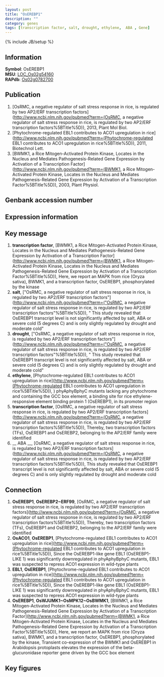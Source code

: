 ```yaml
---
layout: post
title: "OsEREBP1"
description: ""
category: genes
tags: [transcription factor, salt, drought, ethylene,  ABA , Gene]
---
```

{% include JB/setup %}

## Information
__Symbol__: OsEREBP1  
__MSU__: [LOC_Os02g54160](http://rice.plantbiology.msu.edu/cgi-bin/ORF_infopage.cgi?orf=LOC_Os02g54160)  
__RAPdb__: [Os02g0782700](http://rapdb.dna.affrc.go.jp/viewer/gbrowse_details/irgsp1?name=Os02g0782700)  

## Publication
1. [OsRMC, a negative regulator of salt stress response in rice, is regulated by two AP2/ERF transcription factors](http://www.ncbi.nlm.nih.gov/pubmed?term=(OsRMC, a negative regulator of salt stress response in rice, is regulated by two AP2/ERF transcription factors%5BTitle%5D)), 2013, Plant Mol Biol.
2. [Phytochrome-regulated EBL1 contributes to ACO1 upregulation in rice](http://www.ncbi.nlm.nih.gov/pubmed?term=(Phytochrome-regulated EBL1 contributes to ACO1 upregulation in rice%5BTitle%5D)), 2011, Biotechnol Lett.
3. [BWMK1, a Rice Mitogen-Activated Protein Kinase, Locates in the Nucleus and Mediates Pathogenesis-Related Gene Expression by Activation of a Transcription Factor](http://www.ncbi.nlm.nih.gov/pubmed?term=(BWMK1, a Rice Mitogen-Activated Protein Kinase, Locates in the Nucleus and Mediates Pathogenesis-Related Gene Expression by Activation of a Transcription Factor%5BTitle%5D)), 2003, Plant Physiol.

## Genbank accession number

## Expression information

## Key message
1. __transcription factor__, [BWMK1, a Rice Mitogen-Activated Protein Kinase, Locates in the Nucleus and Mediates Pathogenesis-Related Gene Expression by Activation of a Transcription Factor](http://www.ncbi.nlm.nih.gov/pubmed?term=(BWMK1, a Rice Mitogen-Activated Protein Kinase, Locates in the Nucleus and Mediates Pathogenesis-Related Gene Expression by Activation of a Transcription Factor%5BTitle%5D)),  Here, we report an MAPK from rice (Oryza sativa), BWMK1, and a transcription factor, OsEREBP1, phosphorylated by the kinase
2. __salt__, ["OsRMC, a negative regulator of salt stress response in rice, is regulated by two AP2/ERF transcription factors"](http://www.ncbi.nlm.nih.gov/pubmed?term=("OsRMC, a negative regulator of salt stress response in rice, is regulated by two AP2/ERF transcription factors"%5BTitle%5D)), " This study revealed that OsEREBP1 transcript level is not significantly affected by salt, ABA or severe cold (5 degrees C) and is only slightly regulated by drought and moderate cold"
3. __drought__, ["OsRMC, a negative regulator of salt stress response in rice, is regulated by two AP2/ERF transcription factors"](http://www.ncbi.nlm.nih.gov/pubmed?term=("OsRMC, a negative regulator of salt stress response in rice, is regulated by two AP2/ERF transcription factors"%5BTitle%5D)), " This study revealed that OsEREBP1 transcript level is not significantly affected by salt, ABA or severe cold (5 degrees C) and is only slightly regulated by drought and moderate cold"
4. __ethylene__, [Phytochrome-regulated EBL1 contributes to ACO1 upregulation in rice](http://www.ncbi.nlm.nih.gov/pubmed?term=(Phytochrome-regulated EBL1 contributes to ACO1 upregulation in rice%5BTitle%5D)), ) phyAphyBphyC mutants lacking any phytochrome and containing the GCC box element, a binding site for rice ethylene-responsive element binding protein 1 (OsEREBP1), in its promoter region
5. __transcription factor__, [OsRMC, a negative regulator of salt stress response in rice, is regulated by two AP2/ERF transcription factors](http://www.ncbi.nlm.nih.gov/pubmed?term=(OsRMC, a negative regulator of salt stress response in rice, is regulated by two AP2/ERF transcription factors%5BTitle%5D)),  Thereby, two transcription factors (TFs), OsEREBP1 and OsEREBP2, belonging to the AP2/ERF family were identified
6. __ ABA __, [OsRMC, a negative regulator of salt stress response in rice, is regulated by two AP2/ERF transcription factors](http://www.ncbi.nlm.nih.gov/pubmed?term=(OsRMC, a negative regulator of salt stress response in rice, is regulated by two AP2/ERF transcription factors%5BTitle%5D)),  This study revealed that OsEREBP1 transcript level is not significantly affected by salt, ABA or severe cold (5 degrees C) and is only slightly regulated by drought and moderate cold

## Connection
1. __OsEREBP1__, __OsEREBP2~ERF99__, [OsRMC, a negative regulator of salt stress response in rice, is regulated by two AP2/ERF transcription factors](http://www.ncbi.nlm.nih.gov/pubmed?term=(OsRMC, a negative regulator of salt stress response in rice, is regulated by two AP2/ERF transcription factors%5BTitle%5D)),  Thereby, two transcription factors (TFs), OsEREBP1 and OsEREBP2, belonging to the AP2/ERF family were identified
2. __OsACO1__, __OsEREBP1__, [Phytochrome-regulated EBL1 contributes to ACO1 upregulation in rice](http://www.ncbi.nlm.nih.gov/pubmed?term=(Phytochrome-regulated EBL1 contributes to ACO1 upregulation in rice%5BTitle%5D)),  Since the OsEREBP1-like gene EBL1 (OsEREBP1-LIKE 1) was significantly downregulated in phyAphyBphyC mutants, EBL1 was suspected to repress ACO1 expression in wild-type plants
3. __EBL1__, __OsEREBP1__, [Phytochrome-regulated EBL1 contributes to ACO1 upregulation in rice](http://www.ncbi.nlm.nih.gov/pubmed?term=(Phytochrome-regulated EBL1 contributes to ACO1 upregulation in rice%5BTitle%5D)),  Since the OsEREBP1-like gene EBL1 (OsEREBP1-LIKE 1) was significantly downregulated in phyAphyBphyC mutants, EBL1 was suspected to repress ACO1 expression in wild-type plants
4. __OsEREBP1__, __OsWJUMK1~OsMPK12~OsBWMK1__, [BWMK1, a Rice Mitogen-Activated Protein Kinase, Locates in the Nucleus and Mediates Pathogenesis-Related Gene Expression by Activation of a Transcription Factor](http://www.ncbi.nlm.nih.gov/pubmed?term=(BWMK1, a Rice Mitogen-Activated Protein Kinase, Locates in the Nucleus and Mediates Pathogenesis-Related Gene Expression by Activation of a Transcription Factor%5BTitle%5D)),  Here, we report an MAPK from rice (Oryza sativa), BWMK1, and a transcription factor, OsEREBP1, phosphorylated by the kinase, Transient co-expression of the BWMK1 and OsEREBP1 in Arabidopsis protoplasts elevates the expression of the beta-glucuronidase reporter gene driven by the GCC box element

## Key figures


